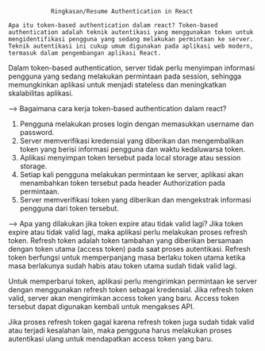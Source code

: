 				Ringkasan/Resume Authentication in React

	Apa itu token-based authentication dalam react? Token-based authentication adalah teknik autentikasi yang menggunakan token untuk mengidentifikasi pengguna yang sedang melakukan permintaan ke server. Teknik autentikasi ini cukup umum digunakan pada aplikasi web modern, termasuk dalam pengembangan aplikasi React.

Dalam token-based authentication, server tidak perlu menyimpan informasi pengguna yang sedang melakukan permintaan pada session, sehingga memungkinkan aplikasi untuk menjadi stateless dan meningkatkan skalabilitas aplikasi.


--> Bagaimana cara kerja token-based authentication dalam react?

1. Pengguna melakukan proses login dengan memasukkan username dan password.
2. Server memverifikasi kredensial yang diberikan dan mengembalikan token yang berisi informasi pengguna dan waktu kedaluwarsa token.
3. Aplikasi menyimpan token tersebut pada local storage atau session storage.
4. Setiap kali pengguna melakukan permintaan ke server, aplikasi akan menambahkan token tersebut pada header Authorization pada permintaan.
5. Server memverifikasi token yang diberikan dan mengekstrak informasi pengguna dari token tersebut.

--> Apa yang dilakukan jika token expire atau tidak valid lagi?
Jika token expire atau tidak valid lagi, maka aplikasi perlu melakukan proses refresh token. Refresh token adalah token tambahan yang diberikan bersamaan dengan token utama (access token) pada saat proses autentikasi. Refresh token berfungsi untuk memperpanjang masa berlaku token utama ketika masa berlakunya sudah habis atau token utama sudah tidak valid lagi.

Untuk memperbarui token, aplikasi perlu mengirimkan permintaan ke server dengan menggunakan refresh token sebagai kredensial. Jika refresh token valid, server akan mengirimkan access token yang baru. Access token tersebut dapat digunakan kembali untuk mengakses API.

Jika proses refresh token gagal karena refresh token juga sudah tidak valid atau terjadi kesalahan lain, maka pengguna harus melakukan proses autentikasi ulang untuk mendapatkan access token yang baru.

